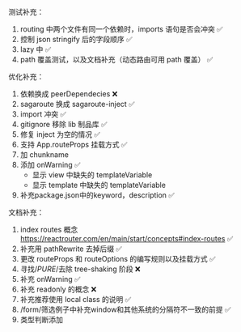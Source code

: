 测试补充：

1. routing 中两个文件有同一个依赖时，imports 语句是否会冲突 ✅
2. 控制 json stringify 后的字段顺序 ✅
3. lazy 中 ✅
4. path 覆盖测试，以及文档补充（动态路由可用 path 覆盖） ✅

优化补充：

1. 依赖换成 peerDependecies ❌
2. sagaroute 换成 sagaroute-inject ✅
3. import 冲突 ✅
4. gitignore 移除 lib 制品库 ✅
5. 修复 inject 为空的情况 ✅
6. 支持 App.routeProps 挂载方式 ✅
7. 加 chunkname
8. 添加 onWarning ✅
   - 显示 view 中缺失的 templateVariable
   - 显示 template 中缺失的 templateVariable
9. 补充package.json中的keyword，description ✅

文档补充：

1. index routes 概念 https://reactrouter.com/en/main/start/concepts#index-routes ✅
2. 补充用 pathRewrite 去掉后缀 ✅
3. 更改 routeProps 和 routeOptions 的编写规则以及挂载方式 ✅
4. 寻找/_PURE_/去除 tree-shaking 阶段 ❌
5. 补充 onWarning ✅
6. 补充 readonly 的概念 ❌
7. 补充推荐使用 local class 的说明 ✅
8. /form/筛选例子中补充window和其他系统的分隔符不一致的前提 ✅
9. 类型判断添加
